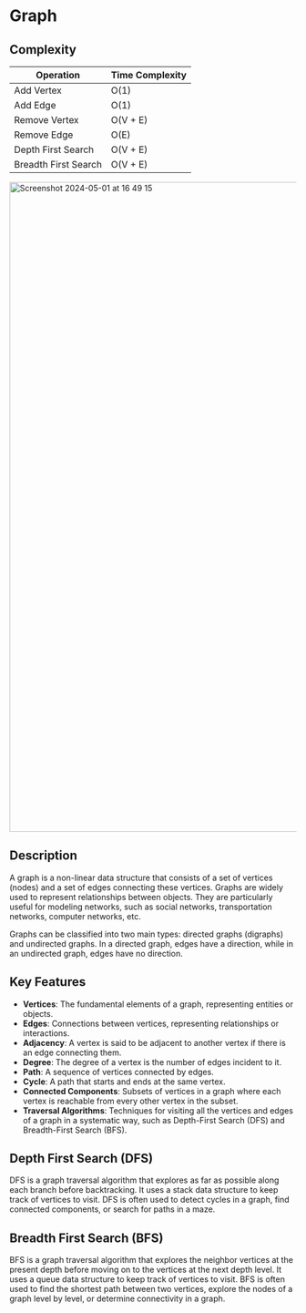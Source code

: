 # Graph

## Complexity

| Operation         | Time Complexity |
| ----------------- | --------------- |
| Add Vertex        | O(1)            |
| Add Edge          | O(1)            |
| Remove Vertex     | O(V + E)        |
| Remove Edge       | O(E)            |
| Depth First Search| O(V + E)        |
| Breadth First Search| O(V + E)      |


<img width="1141" alt="Screenshot 2024-05-01 at 16 49 15" src="https://github.com/neskor-b/Algoritms-and-data-structure/assets/89013557/3054a53e-52d8-4ca7-810e-565de2645d05">

## Description

A graph is a non-linear data structure that consists of a set of vertices (nodes) and a set of edges connecting these vertices. Graphs are widely used to represent relationships between objects. They are particularly useful for modeling networks, such as social networks, transportation networks, computer networks, etc.

Graphs can be classified into two main types: directed graphs (digraphs) and undirected graphs. In a directed graph, edges have a direction, while in an undirected graph, edges have no direction.

## Key Features

- **Vertices**: The fundamental elements of a graph, representing entities or objects.
- **Edges**: Connections between vertices, representing relationships or interactions.
- **Adjacency**: A vertex is said to be adjacent to another vertex if there is an edge connecting them.
- **Degree**: The degree of a vertex is the number of edges incident to it.
- **Path**: A sequence of vertices connected by edges.
- **Cycle**: A path that starts and ends at the same vertex.
- **Connected Components**: Subsets of vertices in a graph where each vertex is reachable from every other vertex in the subset.
- **Traversal Algorithms**: Techniques for visiting all the vertices and edges of a graph in a systematic way, such as Depth-First Search (DFS) and Breadth-First Search (BFS).

## Depth First Search (DFS)

DFS is a graph traversal algorithm that explores as far as possible along each branch before backtracking. It uses a stack data structure to keep track of vertices to visit. DFS is often used to detect cycles in a graph, find connected components, or search for paths in a maze.

## Breadth First Search (BFS)

BFS is a graph traversal algorithm that explores the neighbor vertices at the present depth before moving on to the vertices at the next depth level. It uses a queue data structure to keep track of vertices to visit. BFS is often used to find the shortest path between two vertices, explore the nodes of a graph level by level, or determine connectivity in a graph.

